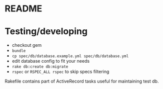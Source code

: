 # README

# Testing/developing

- checkout gem
- ``bundle``
- ``cp spec/db/database.example.yml spec/db/database.yml``
- edit database config to fit your needs
- ``rake db:create db:migrate``
- ``rspec`` or ``RSPEC_ALL rspec`` to skip specs filtering 

Rakefile contains part of ActiveRecord tasks useful for maintaining test db.


